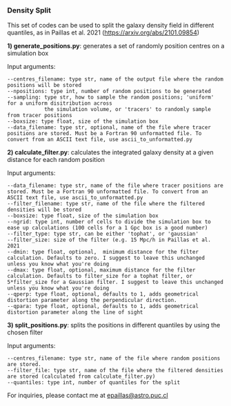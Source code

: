 ### Density Split

This set of codes can be used to split the galaxy density field in different quantiles, as in Paillas et al. 2021 (https://arxiv.org/abs/2101.09854)

**1) generate_positions.py**: generates a set of randomly position centres on a simulation box

Input arguments:

    --centres_filename: type str, name of the output file where the random positions will be stored
    --npositions: type int, number of random positions to be generated
    --sampling: type str, how to sample the random positions; 'uniform' for a uniform disitribution across 
                the simulation volume, or 'tracers' to randomly sample from tracer positions 
    --boxsize: type float, size of the simulation box
    --data_filename: type str, optional, name of the file where tracer positions are stored. Must be a Fortran 90 unformatted file. To convert from an ASCII text file, use ascii_to_unformatted.py
    

**2) calculate_filter.py**: calculates the integrated galaxy density at a given distance for each random position

Input arguments:

    --data_filename: type str, name of the file where tracer positions are stored. Must be a Fortran 90 unformatted file. To convert from an ASCII text file, use ascii_to_unformatted.py
    --filter_filename: type str, name of the file where the filtered densities will be stored
    --boxsize: type float, size of the simulation box
    --ngrid: type int, number of cells to divide the simulation box to ease up calculations (100 cells for a 1 Gpc box is a good number)
    --filter_type: type str, can be either 'tophat', or 'gaussian'
    --filter_size: size of the filter (e.g. 15 Mpc/h in Paillas et al. 2021
    --dmin: type float, optional,  minimum distance for the filter calculation. Defaults to zero. I suggest to leave this unchanged unless you know what you're doing
    --dmax: type float, optional, maximum distance for the filter calculation. Defaults to filter_size for a tophat filter, or 5*filter_size for a Gaussian filter. I suggest to leave this unchanged unless you know what you're doing
    --qperp: type float, optional, defaults to 1, adds geometrical distortion parameter along the perpendicular direction. 
    --qpara: type float, optional, defaults to 1, adds geometrical distortion parameter along the line of sight


**3) split_positions.py**: splits the positions in different quantiles by using the chosen filter

Input arguments:

    --centres_filename: type str, name of the file where random positions are stored.
    --filter_file: type str, name of the file where the filtered densities are stored (calculated from calculate_filter.py)
    --quantiles: type int, number of quantiles for the split


For inquiries, please contact me at epaillas@astro.puc.cl